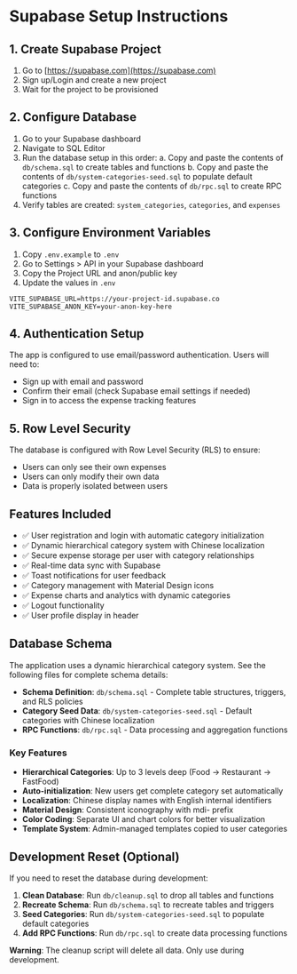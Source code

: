 # Supabase Setup Instructions

## 1. Create Supabase Project

1. Go to [https://supabase.com](https://supabase.com)
2. Sign up/Login and create a new project
3. Wait for the project to be provisioned

## 2. Configure Database

1. Go to your Supabase dashboard
2. Navigate to SQL Editor
3. Run the database setup in this order:
   a. Copy and paste the contents of `db/schema.sql` to create tables and functions
   b. Copy and paste the contents of `db/system-categories-seed.sql` to populate default categories
   c. Copy and paste the contents of `db/rpc.sql` to create RPC functions
4. Verify tables are created: `system_categories`, `categories`, and `expenses`

## 3. Configure Environment Variables

1. Copy `.env.example` to `.env`
2. Go to Settings > API in your Supabase dashboard
3. Copy the Project URL and anon/public key
4. Update the values in `.env`

```
VITE_SUPABASE_URL=https://your-project-id.supabase.co
VITE_SUPABASE_ANON_KEY=your-anon-key-here
```

## 4. Authentication Setup

The app is configured to use email/password authentication. Users will need to:
- Sign up with email and password
- Confirm their email (check Supabase email settings if needed)
- Sign in to access the expense tracking features

## 5. Row Level Security

The database is configured with Row Level Security (RLS) to ensure:
- Users can only see their own expenses
- Users can only modify their own data
- Data is properly isolated between users

## Features Included

- ✅ User registration and login with automatic category initialization
- ✅ Dynamic hierarchical category system with Chinese localization
- ✅ Secure expense storage per user with category relationships
- ✅ Real-time data sync with Supabase
- ✅ Toast notifications for user feedback
- ✅ Category management with Material Design icons
- ✅ Expense charts and analytics with dynamic categories
- ✅ Logout functionality
- ✅ User profile display in header

## Database Schema

The application uses a dynamic hierarchical category system. See the following files for complete schema details:

- **Schema Definition**: `db/schema.sql` - Complete table structures, triggers, and RLS policies
- **Category Seed Data**: `db/system-categories-seed.sql` - Default categories with Chinese localization
- **RPC Functions**: `db/rpc.sql` - Data processing and aggregation functions

### Key Features
- **Hierarchical Categories**: Up to 3 levels deep (Food → Restaurant → FastFood)
- **Auto-initialization**: New users get complete category set automatically
- **Localization**: Chinese display names with English internal identifiers
- **Material Design**: Consistent iconography with mdi- prefix
- **Color Coding**: Separate UI and chart colors for better visualization
- **Template System**: Admin-managed templates copied to user categories

## Development Reset (Optional)

If you need to reset the database during development:

1. **Clean Database**: Run `db/cleanup.sql` to drop all tables and functions
2. **Recreate Schema**: Run `db/schema.sql` to recreate tables and triggers
3. **Seed Categories**: Run `db/system-categories-seed.sql` to populate default categories
4. **Add RPC Functions**: Run `db/rpc.sql` to create data processing functions

**Warning**: The cleanup script will delete all data. Only use during development.